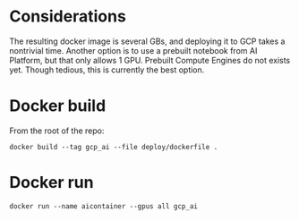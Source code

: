 # Considerations

The resulting docker image is several GBs, and deploying it to GCP takes a nontrivial time.
Another option is to use a prebuilt notebook from AI Platform, but that only allows 1 GPU. 
Prebuilt Compute Engines do not exists yet. Though tedious, this is currently
the best option.

# Docker build
From the root of the repo: 

<code>docker build --tag gcp_ai --file deploy/dockerfile .</code>

# Docker run
<code>docker run --name aicontainer --gpus all gcp_ai</code>
